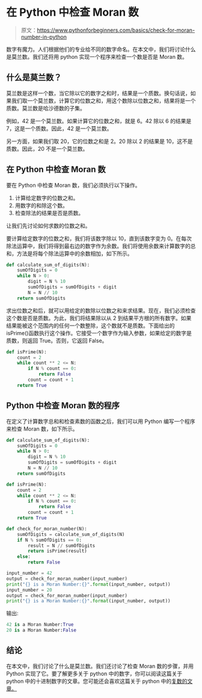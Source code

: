 # 在 Python 中检查 Moran 数

> 原文：<https://www.pythonforbeginners.com/basics/check-for-moran-number-in-python>

数字有魔力。人们根据他们的专业给不同的数字命名。在本文中，我们将讨论什么是莫兰数。我们还将用 python 实现一个程序来检查一个数是否是 Moran 数。

## 什么是莫兰数？

莫兰数是这样一个数，当它除以它的数字之和时，结果是一个质数。换句话说，如果我们取一个莫兰数，计算它的位数之和，用这个数除以位数之和，结果将是一个质数。莫兰数是哈沙德数的子集。

例如，42 是一个莫兰数。如果计算它的位数之和，就是 6。42 除以 6 的结果是 7，这是一个质数。因此，42 是一个莫兰数。

另一方面，如果我们取 20，它的位数之和是 2。20 除以 2 的结果是 10，这不是质数。因此，20 不是一个莫兰数。

## 在 Python 中检查 Moran 数

要在 Python 中检查 Moran 数，我们必须执行以下操作。

1.  计算给定数字的位数之和。
2.  用数字的和除这个数。
3.  检查除法的结果是否是质数。

让我们先讨论如何求数的位数之和。

要计算给定数字的位数之和，我们将该数字除以 10，直到该数字变为 0。在每次除法运算中，我们将得到最右边的数字作为余数。我们将使用余数来计算数字的总和，方法是将每个除法运算中的余数相加，如下所示。

```py
def calculate_sum_of_digits(N):
    sumOfDigits = 0
    while N > 0:
        digit = N % 10
        sumOfDigits = sumOfDigits + digit
        N = N // 10
    return sumOfDigits
```

求出位数之和后，就可以用给定的数除以位数之和来求结果。现在，我们必须检查这个数是否是质数。为此，我们将结果除以从 2 到结果平方根的所有数字。如果结果能被这个范围内的任何一个数整除，这个数就不是质数。下面给出的 isPrime()函数执行这个操作。它接受一个数字作为输入参数，如果给定的数字是质数，则返回 True。否则，它返回 False。

```py
def isPrime(N):
    count = 2
    while count ** 2 <= N:
        if N % count == 0:
            return False
        count = count + 1
    return True
```

## Python 中检查 Moran 数的程序

在定义了计算数字总和和检查素数的函数之后，我们可以用 Python 编写一个程序来检查 Moran 数，如下所示。

```py
def calculate_sum_of_digits(N):
    sumOfDigits = 0
    while N > 0:
        digit = N % 10
        sumOfDigits = sumOfDigits + digit
        N = N // 10
    return sumOfDigits

def isPrime(N):
    count = 2
    while count ** 2 <= N:
        if N % count == 0:
            return False
        count = count + 1
    return True

def check_for_moran_number(N):
    sumOfDigits = calculate_sum_of_digits(N)
    if N % sumOfDigits == 0:
        result = N // sumOfDigits
        return isPrime(result)
    else:
        return False

input_number = 42
output = check_for_moran_number(input_number)
print("{} is a Moran Number:{}".format(input_number, output))
input_number = 20
output = check_for_moran_number(input_number)
print("{} is a Moran Number:{}".format(input_number, output)) 
```

输出:

```py
42 is a Moran Number:True
20 is a Moran Number:False
```

## 结论

在本文中，我们讨论了什么是莫兰数。我们还讨论了检查 Moran 数的步骤，并用 Python 实现了它。要了解更多关于 python 中的数字，你可以阅读这篇关于 python 中的十进制数字的文章。您可能还会喜欢这篇关于 python 中的[复数的文章。](https://www.pythonforbeginners.com/data-types/complex-numbers-in-python)